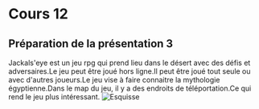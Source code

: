 # Cours 12
## Préparation de la présentation 3 
Jackals'eye est un jeu rpg qui prend lieu dans le désert avec des défis et adversaires.Le jeu peut être joué hors ligne.Il peut être joué tout seule ou avec d'autres joueurs.Le jeu vise à faire connaitre la mythologie égyptienne.Dans le map du jeu, il y a des endroits de téléportation.Ce qui rend le jeu plus intéressant.
![Esquisse](https://trello.com/1/cards/637fa4883d4b7d00e7234f68/attachments/637fa4e0464106020d26aa12/previews/637fa4e0464106020d26aa21/download/Mon_premier_Tableau.jpg)

